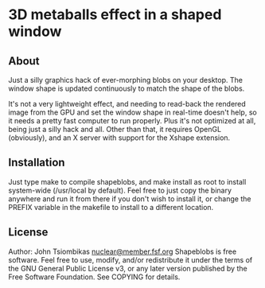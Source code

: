 3D metaballs effect in a shaped window
======================================

About
-----
Just a silly graphics hack of ever-morphing blobs on your desktop. The window
shape is updated continuously to match the shape of the blobs.

It's not a very lightweight effect, and needing to read-back the rendered image
from the GPU and set the window shape in real-time doesn't help, so it needs a
pretty fast computer to run properly. Plus it's not optimized at all, being just
a silly hack and all. Other than that, it requires OpenGL (obviously), and an X
server with support for the Xshape extension.

Installation
------------
Just type make to compile shapeblobs, and make install as root to install
system-wide (/usr/local by default). Feel free to just copy the binary anywhere
and run it from there if you don't wish to install it, or change the PREFIX
variable in the makefile to install to a different location.

License
-------
Author: John Tsiombikas <nuclear@member.fsf.org>
Shapeblobs is free software. Feel free to use, modify, and/or redistribute it
under the terms of the GNU General Public License v3, or any later version
published by the Free Software Foundation. See COPYING for details.
